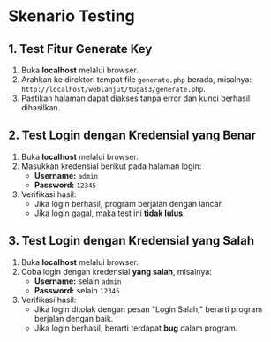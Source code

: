 # Skenario Testing

## 1. Test Fitur Generate Key
1. Buka **localhost** melalui browser.
2. Arahkan ke direktori tempat file `generate.php` berada, misalnya:  
   `http://localhost/weblanjut/tugas3/generate.php`.
3. Pastikan halaman dapat diakses tanpa error dan kunci berhasil dihasilkan.

## 2. Test Login dengan Kredensial yang Benar
1. Buka **localhost** melalui browser.
2. Masukkan kredensial berikut pada halaman login:  
   - **Username:** `admin`  
   - **Password:** `12345`
3. Verifikasi hasil:
   - Jika login berhasil, program berjalan dengan lancar.
   - Jika login gagal, maka test ini **tidak lulus**.

## 3. Test Login dengan Kredensial yang Salah
1. Buka **localhost** melalui browser.
2. Coba login dengan kredensial **yang salah**, misalnya:
   - **Username:** selain `admin`  
   - **Password:** selain `12345`
3. Verifikasi hasil:
   - Jika login ditolak dengan pesan "Login Salah," berarti program berjalan dengan baik.
   - Jika login berhasil, berarti terdapat **bug** dalam program.
